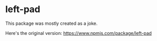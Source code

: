 # left-pad

This package was mostly created as a joke.

Here's the original version: https://www.npmjs.com/package/left-pad

